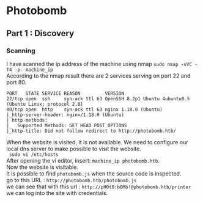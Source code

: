 # Photobomb
## Part 1 : Discovery
### Scanning
I have scanned the ip address of the machine using nmap
``` sudo nmap -sVC -T4 -p- machine_ip ```<br/>
According to the nmap result there are 2 services serving on port 22 and port 80. <br/>
```
PORT   STATE SERVICE REASON         VERSION
22/tcp open  ssh     syn-ack ttl 63 OpenSSH 8.2p1 Ubuntu 4ubuntu0.5 (Ubuntu Linux; protocol 2.0)
80/tcp open  http    syn-ack ttl 63 nginx 1.18.0 (Ubuntu)
|_http-server-header: nginx/1.18.0 (Ubuntu)
| http-methods: 
|_  Supported Methods: GET HEAD POST OPTIONS
|_http-title: Did not follow redirect to http://photobomb.htb/
```
When the website is visited, It is not available. We need to configure our local dns server to make possible to visit the website. <br/>
``` sudo vi /etc/hosts```<br/>
After opening the vi editor, insert: ```machine_ip photobomb.htb```. <br/>
Now the website is visitable.<br/>
It is possible to find ```photobomb.js``` when the source code is inspected.<br/>
go to this URL : ```http://photobomb.htb/photobomb.js``` <br/>
we can see that with this url : ```http://pH0t0:b0Mb!@photobomb.htb/printer``` we can log into the site with credentials. <br/>
